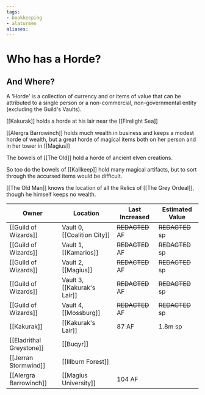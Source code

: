```yaml
---
tags: 
- bookkeeping
- alaturmen
aliases:
---
```


# Who has a Horde?
## And Where?

A 'Horde' is a collection of currency and or items of value that can be attributed to a single person or a non-commercial, non-governmental entity (excluding the Guild's Vaults).

[[Kakurak]] holds a horde at his lair near the [[Firelight Sea]]

[[Alergra Barrowinch]] holds much wealth in business and keeps a modest horde of wealth, but a great horde of magical items both on her person and in her tower in [[Magius]]

The bowels of [[The Old]] hold a horde of ancient elven creations.

So too do the bowels of [[Kailkeep]] hold many magical artifacts, but to sort through the accursed items would be difficult.

[[The Old Man]] knows the location of all the Relics of [[The Grey Ordeal]], though he himself keeps no wealth.

| Owner                    | Location                    | Last Increased  | Estimated Value |
| ------------------------ | --------------------------- | --------------- | --------------- |
| [[Guild of Wizards]]     | Vault 0, [[Coalition City]] | ~~REDACTED~~ AF | ~~REDACTED~~ sp |
| [[Guild of Wizards]]     | Vault 1, [[Kamarios]]       | ~~REDACTED~~ AF | ~~REDACTED~~ sp |
| [[Guild of Wizards]]     | Vault 2, [[Magius]]         | ~~REDACTED~~ AF | ~~REDACTED~~ sp |
| [[Guild of Wizards]]     | Vault 3, [[Kakurak's Lair]] | ~~REDACTED~~ AF | ~~REDACTED~~ sp |
| [[Guild of Wizards]]     | Vault 4, [[Mossburg]]       | ~~REDACTED~~ AF | ~~REDACTED~~ sp |
| [[Kakurak]]              | [[Kakurak's Lair]]          | 87 AF           | 1.8m sp         |
| [[Eladrithal Greystone]] | [[Buqyr]]                   |                 |                 |
| [[Jerran Stormwind]]     | [[Illburn Forest]]          |                 |                 |
| [[Alergra Barrowinch]]   | [[Magius University]]       | 104 AF          |                 |
